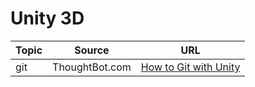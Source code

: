 # Unity 3D

| Topic | Source | URL |
| --- | --- | --- |
| git | ThoughtBot.com | [How to Git with Unity](https://robots.thoughtbot.com/how-to-git-with-unity) |
